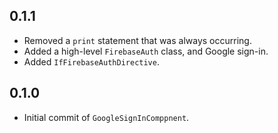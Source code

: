 ## 0.1.1

- Removed a `print` statement that was always occurring.
- Added a high-level `FirebaseAuth` class, and Google sign-in.
- Added `IfFirebaseAuthDirective`.

## 0.1.0

- Initial commit of `GoogleSignInComppnent`.
